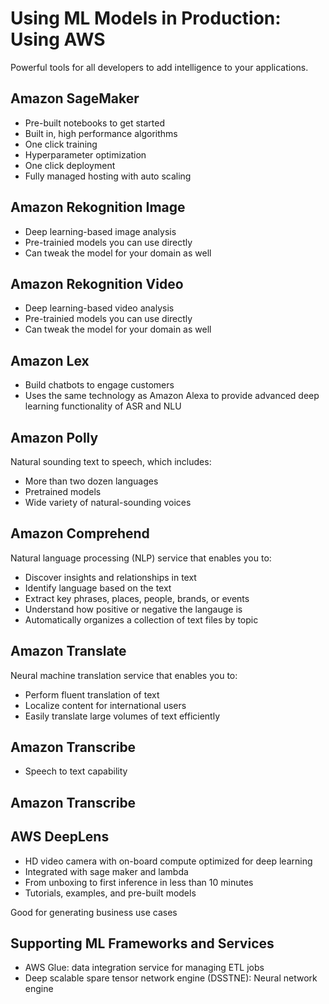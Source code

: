 # Using ML Models in Production: Using AWS

Powerful tools for all developers to add intelligence to your applications.

## Amazon SageMaker


* Pre-built notebooks to get started
* Built in, high performance algorithms
* One click training
* Hyperparameter optimization
* One click deployment
* Fully managed hosting with auto scaling

## Amazon Rekognition Image

* Deep learning-based image analysis
* Pre-trainied models you can use directly
* Can tweak the model for your domain as well

## Amazon Rekognition Video

* Deep learning-based video analysis
* Pre-trainied models you can use directly
* Can tweak the model for your domain as well

## Amazon Lex

* Build chatbots to engage customers
* Uses the same technology as Amazon Alexa to provide advanced deep learning functionality of ASR and NLU

## Amazon Polly

Natural sounding text to speech, which includes:

* More than two dozen languages
* Pretrained models
* Wide variety of natural-sounding voices

## Amazon Comprehend

Natural language processing (NLP) service that enables you to:

* Discover insights and relationships in text
* Identify language based on the text
* Extract key phrases, places, people, brands, or events
* Understand how positive or negative the langauge is
* Automatically organizes a collection of text files by topic

## Amazon Translate

Neural machine translation service that enables you to:

* Perform fluent translation of text
* Localize content for international users
* Easily translate large volumes of text efficiently

## Amazon Transcribe

* Speech to text capability

## Amazon Transcribe



## AWS DeepLens

* HD video camera with on-board compute optimized for deep learning
* Integrated with sage maker and lambda
* From unboxing to first inference in less than 10 minutes
* Tutorials, examples, and pre-built models

Good for generating business use cases

## Supporting ML Frameworks and Services

* AWS Glue: data integration service for managing ETL jobs
* Deep scalable spare tensor network engine (DSSTNE): Neural network engine
